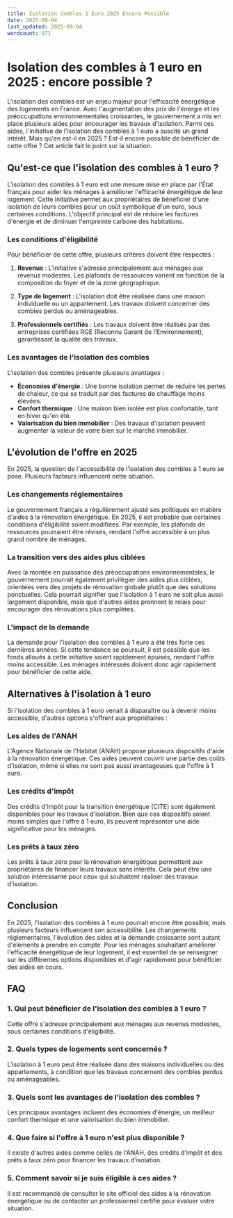 ```yaml
---
title: Isolation Combles 1 Euro 2025 Encore Possible
date: 2025-09-04
last_updated: 2025-09-04
wordcount: 871
---
```


# Isolation des combles à 1 euro en 2025 : encore possible ?

L'isolation des combles est un enjeu majeur pour l'efficacité énergétique des logements en France. Avec l'augmentation des prix de l'énergie et les préoccupations environnementales croissantes, le gouvernement a mis en place plusieurs aides pour encourager les travaux d'isolation. Parmi ces aides, l'initiative de l'isolation des combles à 1 euro a suscité un grand intérêt. Mais qu'en est-il en 2025 ? Est-il encore possible de bénéficier de cette offre ? Cet article fait le point sur la situation.

## Qu'est-ce que l'isolation des combles à 1 euro ?

L'isolation des combles à 1 euro est une mesure mise en place par l'État français pour aider les ménages à améliorer l'efficacité énergétique de leur logement. Cette initiative permet aux propriétaires de bénéficier d'une isolation de leurs combles pour un coût symbolique d'un euro, sous certaines conditions. L'objectif principal est de réduire les factures d'énergie et de diminuer l'empreinte carbone des habitations.

### Les conditions d'éligibilité

Pour bénéficier de cette offre, plusieurs critères doivent être respectés :

1. **Revenus** : L'initiative s'adresse principalement aux ménages aux revenus modestes. Les plafonds de ressources varient en fonction de la composition du foyer et de la zone géographique.
   
2. **Type de logement** : L'isolation doit être réalisée dans une maison individuelle ou un appartement. Les travaux doivent concerner des combles perdus ou aménageables.

3. **Professionnels certifiés** : Les travaux doivent être réalisés par des entreprises certifiées RGE (Reconnu Garant de l’Environnement), garantissant la qualité des travaux.

### Les avantages de l'isolation des combles

L'isolation des combles présente plusieurs avantages :

- **Économies d'énergie** : Une bonne isolation permet de réduire les pertes de chaleur, ce qui se traduit par des factures de chauffage moins élevées.
- **Confort thermique** : Une maison bien isolée est plus confortable, tant en hiver qu'en été.
- **Valorisation du bien immobilier** : Des travaux d'isolation peuvent augmenter la valeur de votre bien sur le marché immobilier.

## L'évolution de l'offre en 2025

En 2025, la question de l'accessibilité de l'isolation des combles à 1 euro se pose. Plusieurs facteurs influencent cette situation.

### Les changements réglementaires

Le gouvernement français a régulièrement ajusté ses politiques en matière d'aides à la rénovation énergétique. En 2025, il est probable que certaines conditions d'éligibilité soient modifiées. Par exemple, les plafonds de ressources pourraient être révisés, rendant l'offre accessible à un plus grand nombre de ménages.

### La transition vers des aides plus ciblées

Avec la montée en puissance des préoccupations environnementales, le gouvernement pourrait également privilégier des aides plus ciblées, orientées vers des projets de rénovation globale plutôt que des solutions ponctuelles. Cela pourrait signifier que l'isolation à 1 euro ne soit plus aussi largement disponible, mais que d'autres aides prennent le relais pour encourager des rénovations plus complètes.

### L'impact de la demande

La demande pour l'isolation des combles à 1 euro a été très forte ces dernières années. Si cette tendance se poursuit, il est possible que les fonds alloués à cette initiative soient rapidement épuisés, rendant l'offre moins accessible. Les ménages intéressés doivent donc agir rapidement pour bénéficier de cette aide.

## Alternatives à l'isolation à 1 euro

Si l'isolation des combles à 1 euro venait à disparaître ou à devenir moins accessible, d'autres options s'offrent aux propriétaires :

### Les aides de l'ANAH

L'Agence Nationale de l'Habitat (ANAH) propose plusieurs dispositifs d'aide à la rénovation énergétique. Ces aides peuvent couvrir une partie des coûts d'isolation, même si elles ne sont pas aussi avantageuses que l'offre à 1 euro.

### Les crédits d'impôt

Des crédits d'impôt pour la transition énergétique (CITE) sont également disponibles pour les travaux d'isolation. Bien que ces dispositifs soient moins simples que l'offre à 1 euro, ils peuvent représenter une aide significative pour les ménages.

### Les prêts à taux zéro

Les prêts à taux zéro pour la rénovation énergétique permettent aux propriétaires de financer leurs travaux sans intérêts. Cela peut être une solution intéressante pour ceux qui souhaitent réaliser des travaux d'isolation.

## Conclusion

En 2025, l'isolation des combles à 1 euro pourrait encore être possible, mais plusieurs facteurs influencent son accessibilité. Les changements réglementaires, l'évolution des aides et la demande croissante sont autant d'éléments à prendre en compte. Pour les ménages souhaitant améliorer l'efficacité énergétique de leur logement, il est essentiel de se renseigner sur les différentes options disponibles et d'agir rapidement pour bénéficier des aides en cours.

## FAQ

### 1. Qui peut bénéficier de l'isolation des combles à 1 euro ?

Cette offre s'adresse principalement aux ménages aux revenus modestes, sous certaines conditions d'éligibilité.

### 2. Quels types de logements sont concernés ?

L'isolation à 1 euro peut être réalisée dans des maisons individuelles ou des appartements, à condition que les travaux concernent des combles perdus ou aménageables.

### 3. Quels sont les avantages de l'isolation des combles ?

Les principaux avantages incluent des économies d'énergie, un meilleur confort thermique et une valorisation du bien immobilier.

### 4. Que faire si l'offre à 1 euro n'est plus disponible ?

Il existe d'autres aides comme celles de l'ANAH, des crédits d'impôt et des prêts à taux zéro pour financer les travaux d'isolation.

### 5. Comment savoir si je suis éligible à ces aides ?

Il est recommandé de consulter le site officiel des aides à la rénovation énergétique ou de contacter un professionnel certifié pour évaluer votre situation.